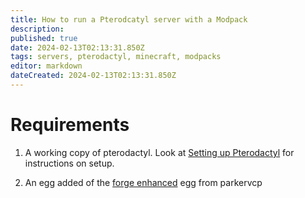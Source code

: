 ```yaml
---
title: How to run a Pterodcatyl server with a Modpack
description: 
published: true
date: 2024-02-13T02:13:31.850Z
tags: servers, pterodactyl, minecraft, modpacks
editor: markdown
dateCreated: 2024-02-13T02:13:31.850Z
---
```


# Requirements
1. A working copy of pterodactyl. Look at [Setting up Pterodactyl](/setting-up-pterodactyl) for instructions on setup.

2. An egg added of the [forge enhanced](https://github.com/parkervcp/eggs/tree/master/game_eggs/minecraft/java/forge/forge) egg from parkervcp